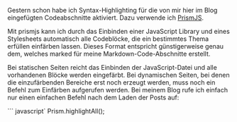 Gestern schon habe ich Syntax-Highlighting für die von mir hier im Blog eingefügten Codeabschnitte aktiviert. Dazu verwende ich [PrismJS](http://prismjs.com/).

Mit prismjs kann ich durch das Einbinden einer JavaScript Library und eines Stylesheets automatisch alle Codeblöcke, die ein bestimmtes Thema erfüllen einfärben lassen. Dieses Format entspricht günstigerweise genau dem, welches marked für meine Markdown-Code-Abschnitte erstellt.

Bei statischen Seiten reicht das Einbinden der JavaScript-Datei und alle vorhandenen Blöcke werden eingefärbt. Bei dynamischen Seiten, bei denen die einzufärbenden Bereiche erst noch erzeugt werden, muss noch ein Befehl zum Einfärben aufgerufen werden. Bei meinem Blog rufe ich einfach nur einen einfachen Befehl nach dem Laden der Posts auf:

``` javascript`
Prism.highlightAll();
```
